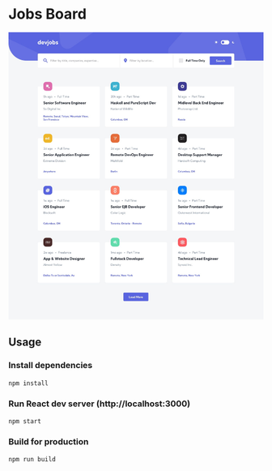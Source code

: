 # Jobs Board

![Design preview for Jobs Board project](./public/preview.jpg)

## Usage

### Install dependencies

```
npm install
```

### Run React dev server (http://localhost:3000)

```
npm start
```

### Build for production

```
npm run build
```
